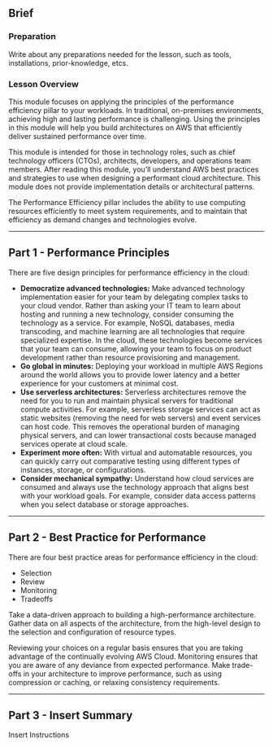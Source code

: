 ## Brief

### Preparation

Write about any preparations needed for the lesson, such as tools, installations, prior-knowledge, etcs.

### Lesson Overview

This module focuses on applying the principles of the performance efficiency pillar to your workloads. In traditional, on-premises environments, achieving high and lasting performance is challenging. Using the principles in this module will help you build architectures on AWS that efficiently deliver sustained performance over time.

This module is intended for those in technology roles, such as chief technology officers (CTOs), architects, developers, and operations team members. After reading this module, you’ll understand AWS best practices and strategies to use when designing a performant cloud architecture. This module does not provide implementation details or architectural patterns.

The Performance Efficiency pillar includes the ability to use computing resources efficiently to meet system requirements, and to maintain that efficiency as demand changes and technologies evolve.

---

## Part 1 - Performance Principles

There are five design principles for performance efficiency in the cloud:

- **Democratize advanced technologies:** Make advanced technology implementation easier for your team by delegating complex tasks to your cloud vendor. Rather than asking your IT team to learn about hosting and running a new technology, consider consuming the technology as a service. For example, NoSQL databases, media transcoding, and machine learning are all technologies that require specialized expertise. In the cloud, these technologies become services that your team can consume, allowing your team to focus on product development rather than resource provisioning and management.
- **Go global in minutes:** Deploying your workload in multiple AWS Regions around the world allows you to provide lower latency and a better experience for your customers at minimal cost.
- **Use serverless architectures:** Serverless architectures remove the need for you to run and maintain physical servers for traditional compute activities. For example, serverless storage services can act as static websites (removing the need for web servers) and event services can host code. This removes the operational burden of managing physical servers, and can lower transactional costs because managed services operate at cloud scale.
- **Experiment more often:** With virtual and automatable resources, you can quickly carry out comparative testing using different types of instances, storage, or configurations.
- **Consider mechanical sympathy:** Understand how cloud services are consumed and always use the technology approach that aligns best with your workload goals. For example, consider data access patterns when you select database or storage approaches.

---

## Part 2 - Best Practice for Performance 

There are four best practice areas for performance efficiency in the cloud:

- Selection
- Review
- Monitoring
- Tradeoffs

Take a data-driven approach to building a high-performance architecture. Gather data on all aspects of the architecture, from the high-level design to the selection and configuration of resource types.

Reviewing your choices on a regular basis ensures that you are taking advantage of the continually evolving AWS Cloud. Monitoring ensures that you are aware of any deviance from expected performance. Make trade-offs in your architecture to improve performance, such as using compression or caching, or relaxing consistency requirements.

---

## Part 3 - Insert Summary

Insert Instructions
